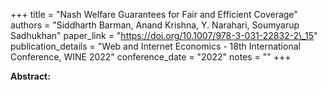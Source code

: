 +++
title = "Nash Welfare Guarantees for Fair and Efficient Coverage"
authors = "Siddharth Barman, Anand Krishna, Y. Narahari, Soumyarup Sadhukhan"
paper_link = "https://doi.org/10.1007/978-3-031-22832-2\_15"
publication_details = "Web and Internet Economics - 18th International Conference,  WINE 2022"
conference_date = "2022"
notes = ""
+++

<b>Abstract:</b>
